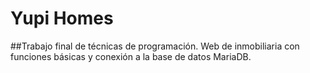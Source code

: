 # Yupi Homes

##Trabajo final de técnicas de programación.
Web de inmobiliaria con funciones básicas y conexión a la base de datos MariaDB.
